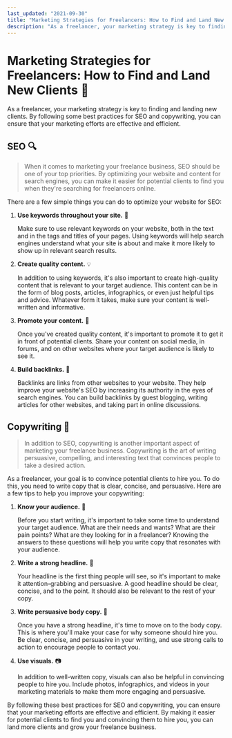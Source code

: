 ```yaml
---
last_updated: "2021-09-30"
title: "Marketing Strategies for Freelancers: How to Find and Land New Clients 🚀"
description: "As a freelancer, your marketing strategy is key to finding and landing new clients. By following some best practices for SEO and copywriting, you can ensure that your marketing efforts are effective and efficient. 💻"
---
```


# Marketing Strategies for Freelancers: How to Find and Land New Clients 🎯

As a freelancer, your marketing strategy is key to finding and landing new clients. By following some best practices for SEO and copywriting, you can ensure that your marketing efforts are effective and efficient.

## SEO 🔍

> When it comes to marketing your freelance business, SEO should be one of your top priorities. By optimizing your website and content for search engines, you can make it easier for potential clients to find you when they're searching for freelancers online.

There are a few simple things you can do to optimize your website for SEO:

1. **Use keywords throughout your site.** 🔑

    Make sure to use relevant keywords on your website, both in the text and in the tags and titles of your pages. Using keywords will help search engines understand what your site is about and make it more likely to show up in relevant search results.

2. **Create quality content.** 💡

    In addition to using keywords, it's also important to create high-quality content that is relevant to your target audience. This content can be in the form of blog posts, articles, infographics, or even just helpful tips and advice. Whatever form it takes, make sure your content is well-written and informative.

3. **Promote your content.** 📣

    Once you've created quality content, it's important to promote it to get it in front of potential clients. Share your content on social media, in forums, and on other websites where your target audience is likely to see it.

4. **Build backlinks.** 🔗

    Backlinks are links from other websites to your website. They help improve your website's SEO by increasing its authority in the eyes of search engines. You can build backlinks by guest blogging, writing articles for other websites, and taking part in online discussions.

## Copywriting 📝

> In addition to SEO, copywriting is another important aspect of marketing your freelance business. Copywriting is the art of writing persuasive, compelling, and interesting text that convinces people to take a desired action.

As a freelancer, your goal is to convince potential clients to hire you. To do this, you need to write copy that is clear, concise, and persuasive. Here are a few tips to help you improve your copywriting:

1. **Know your audience.** 👥

    Before you start writing, it's important to take some time to understand your target audience. What are their needs and wants? What are their pain points? What are they looking for in a freelancer? Knowing the answers to these questions will help you write copy that resonates with your audience.

2. **Write a strong headline.** 📰

    Your headline is the first thing people will see, so it's important to make it attention-grabbing and persuasive. A good headline should be clear, concise, and to the point. It should also be relevant to the rest of your copy.

3. **Write persuasive body copy.** 💪

    Once you have a strong headline, it's time to move on to the body copy. This is where you'll make your case for why someone should hire you. Be clear, concise, and persuasive in your writing, and use strong calls to action to encourage people to contact you.

4. **Use visuals.** 📷

    In addition to well-written copy, visuals can also be helpful in convincing people to hire you. Include photos, infographics, and videos in your marketing materials to make them more engaging and persuasive.

By following these best practices for SEO and copywriting, you can ensure that your marketing efforts are effective and efficient. By making it easier for potential clients to find you and convincing them to hire you, you can land more clients and grow your freelance business.
